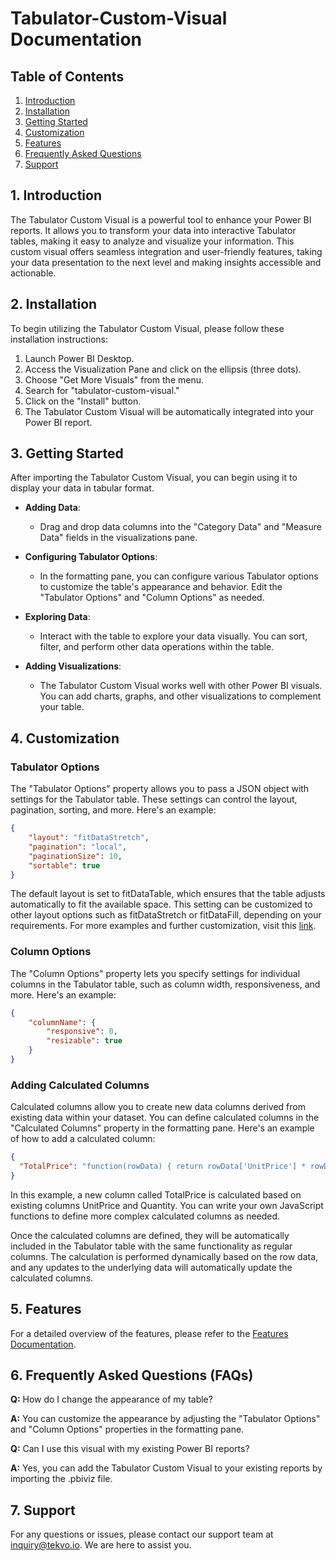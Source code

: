 # Tabulator-Custom-Visual Documentation

## Table of Contents
1. [Introduction](#1-introduction)
2. [Installation](#2-installation)
3. [Getting Started](#3-getting-started)
4. [Customization](#4-customization)
5. [Features](#5-features)
6. [Frequently Asked Questions](#6-frequently-asked-questions)
7. [Support](#7-support)

## 1. Introduction

The Tabulator Custom Visual is a powerful tool to enhance your Power BI reports. It allows you to transform your data into interactive Tabulator tables, making it easy to analyze and visualize your information. This custom visual offers seamless integration and user-friendly features, taking your data presentation to the next level and making insights accessible and actionable.

## 2. Installation

To begin utilizing the Tabulator Custom Visual, please follow these installation instructions:

1. Launch Power BI Desktop.
2. Access the Visualization Pane and click on the ellipsis (three dots).
3. Choose "Get More Visuals" from the menu.
4. Search for "tabulator-custom-visual."
5. Click on the "Install" button.
6. The Tabulator Custom Visual will be automatically integrated into your Power BI report.

## 3. Getting Started

After importing the Tabulator Custom Visual, you can begin using it to display your data in tabular format.

- **Adding Data**:
  - Drag and drop data columns into the "Category Data" and "Measure Data" fields in the visualizations pane.

- **Configuring Tabulator Options**:
  - In the formatting pane, you can configure various Tabulator options to customize the table's appearance and behavior. Edit the "Tabulator Options" and "Column Options" as needed.

- **Exploring Data**:
  - Interact with the table to explore your data visually. You can sort, filter, and perform other data operations within the table.

- **Adding Visualizations**:
  - The Tabulator Custom Visual works well with other Power BI visuals. You can add charts, graphs, and other visualizations to complement your table.

## 4. Customization

### Tabulator Options

The "Tabulator Options" property allows you to pass a JSON object with settings for the Tabulator table. These settings can control the layout, pagination, sorting, and more. Here's an example:

```json
{
    "layout": "fitDataStretch",
    "pagination": "local",
    "paginationSize": 10,
    "sortable": true
}
```
The default layout is set to fitDataTable, which ensures that the table adjusts automatically to fit the available space. This setting can be customized to other layout options such as fitDataStretch or fitDataFill, depending on your requirements. For more examples and further customization, visit this [link](https://appsource.microsoft.com/en-us/product/power-bi-visuals/foxolabsopcpvtltd1698255416379.tabulator-custom-visual?tab=overview).

### Column Options

The "Column Options" property lets you specify settings for individual columns in the Tabulator table, such as column width, responsiveness, and more. Here's an example:

```json
{
    "columnName": {
        "responsive": 0,
        "resizable": true
    }
}
```

### Adding Calculated Columns
Calculated columns allow you to create new data columns derived from existing data within your dataset. You can define calculated columns in the "Calculated Columns" property in the formatting pane. Here's an example of how to add a calculated column:
```json
{
  "TotalPrice": "function(rowData) { return rowData['UnitPrice'] * rowData['Quantity']; }"
}

```
In this example, a new column called TotalPrice is calculated based on existing columns UnitPrice and Quantity. You can write your own JavaScript functions to define more complex calculated columns as needed.

Once the calculated columns are defined, they will be automatically included in the Tabulator table with the same functionality as regular columns. The calculation is performed dynamically based on the row data, and any updates to the underlying data will automatically update the calculated columns.

## 5. Features

For a detailed overview of the features, please refer to the [Features Documentation](https://github.com/foxo-labs/Tabulator-PowerBI-Visual/blob/main/Features.md).

## 6. Frequently Asked Questions (FAQs)

**Q:** How do I change the appearance of my table?

**A:** You can customize the appearance by adjusting the "Tabulator Options" and "Column Options" properties in the formatting pane.

**Q:** Can I use this visual with my existing Power BI reports?

**A:** Yes, you can add the Tabulator Custom Visual to your existing reports by importing the .pbiviz file.

## 7. Support

For any questions or issues, please contact our support team at [inquiry@tekvo.io](mailto:inquiry@tekvo.io). We are here to assist you.



